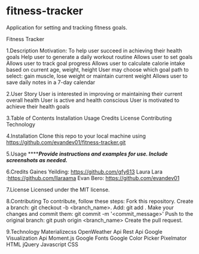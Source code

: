 # fitness-tracker
Application for setting and tracking fitness goals.

Fitness Tracker

1.Description
Motivation: To help user succeed in achieving their health goals
Help user to generate a  daily workout routine
Allows user to set goals
Allows user to track goal progress
Allows user to calculate calorie intake based on current age, weight, height
User may choose which goal path to select: gain muscle, lose weight or maintain current weight
Allows user to save daily notes in a 7-day calendar


2.User Story
User is interested in improving or maintaining their current overall health
User is active and health conscious
User is motivated to achieve their health goals

3.Table of Contents 
Installation
Usage
Credits
License
Contributing 
Technology

4.Installation
Clone this repo to your local machine using https://github.com/evandev01/fitness-tracker.git

5.Usage
*************Provide instructions and examples for use. Include screenshots as needed.*********




6.Credits
Gaines Yeilding: https://github.com/gfy613
Laura Lara :https://github.com/llaraama
Evan Bero: https://github.com/evandev01

7.License
Licensed under the MIT license.

8.Contributing
To contribute, follow these steps:
Fork this repository.
Create a branch: git checkout -b <branch_name>.
Add: git add .
Make your changes and commit them: git commit -m '<commit_message>'
Push to the original branch: git push origin <branch_name>
Create the pull request.


9.Technology
Materializecss
OpenWeather Api
Rest Api
Google Visualization Api
Moment.js
Google Fonts
Google Color Picker
Pixelmator
HTML
jQuery
Javascript
CSS
